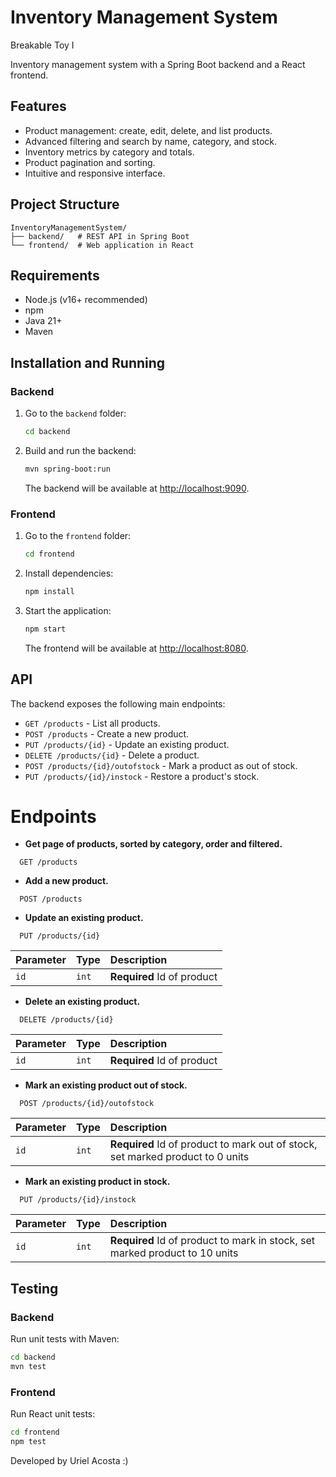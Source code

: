 # Inventory Management System
Breakable Toy I 

Inventory management system with a Spring Boot backend and a React frontend.

## Features

- Product management: create, edit, delete, and list products.
- Advanced filtering and search by name, category, and stock.
- Inventory metrics by category and totals.
- Product pagination and sorting.
- Intuitive and responsive interface.

## Project Structure

```
InventoryManagementSystem/
├── backend/   # REST API in Spring Boot
└── frontend/  # Web application in React
```

## Requirements

- Node.js (v16+ recommended)
- npm
- Java 21+
- Maven

## Installation and Running

### Backend

1. Go to the `backend` folder:
   ```sh
   cd backend
   ```
2. Build and run the backend:
   ```sh
   mvn spring-boot:run
   ```
   The backend will be available at [http://localhost:9090](http://localhost:9090).

### Frontend

1. Go to the `frontend` folder:
   ```sh
   cd frontend
   ```
2. Install dependencies:
   ```sh
   npm install
   ```
3. Start the application:
   ```sh
   npm start
   ```
   The frontend will be available at [http://localhost:8080](http://localhost:8080).



## API

The backend exposes the following main endpoints:

- `GET /products` - List all products.
- `POST /products` - Create a new product.
- `PUT /products/{id}` - Update an existing product.
- `DELETE /products/{id}` - Delete a product.
- `POST /products/{id}/outofstock` - Mark a product as out of stock.
- `PUT /products/{id}/instock` - Restore a product's stock.

# Endpoints

- **Get page of products, sorted by category, order and filtered.** 
```
  GET /products
```

- **Add a new product.**
```
  POST /products
```

- **Update an existing product.**
```
  PUT /products/{id}
```

| Parameter | Type     | Description                       |
| :-------- | :------- | :-------------------------------- |
| `id`      | `int` |  **Required** Id of product |

- **Delete an existing product.** 
```
  DELETE /products/{id}
```

| Parameter | Type     | Description                       |
| :-------- | :------- | :-------------------------------- |
| `id`      | `int` |  **Required** Id of product|

- **Mark an existing product out of stock.** 
```
  POST /products/{id}/outofstock
```

| Parameter | Type     | Description                       |
| :-------- | :------- | :-------------------------------- |
| `id`      | `int` |  **Required** Id of product to mark out of stock, set marked product to 0 units |

- **Mark an existing product in stock.** 
```
  PUT /products/{id}/instock
```

| Parameter | Type     | Description                       |
| :-------- | :------- | :-------------------------------- |
| `id`      | `int` |  **Required** Id of product to mark in stock, set marked product to 10 units |

## Testing

### Backend

Run unit tests with Maven:
```sh
cd backend
mvn test
```

### Frontend

Run React unit tests:
```sh
cd frontend
npm test
```

Developed by Uriel Acosta :)